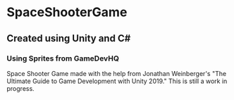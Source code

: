 # SpaceShooterGame
## Created using Unity and C#
### Using Sprites from GameDevHQ

Space Shooter Game made with the help from Jonathan Weinberger's "The Ultimate Guide to Game Development with Unity 2019."
This is still a work in progress.
